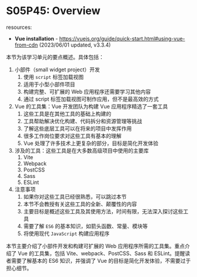 # S05P45: Overview

resources:

- **Vue installation** - https://vuejs.org/guide/quick-start.html#using-vue-from-cdn (2023/06/01 updated, v3.3.4)



本节为该学习单元的要点概述。具体包括：

1. 小部件（small widget project）开发
   1. 使用 `script` 标签加载视图
   2. 适用于小型小部件项目
   3. 构建完整、可扩展的 Web 应用程序还需要学习其他内容
   4. 通过 script 标签加载视图可制作应用，但不是最高效的方式
2. Vue 的工具集：Vue 开发团队为构建 Vue 应用程序精选了一套工具
   1. 这些工具是在其他工具的基础上构建的
   2. 工具帮助解决优化构建、代码拆分和资源管理等挑战
   3. 了解这些底层工具可以在将来的项目中发挥作用
   4. 很多工作岗位要求对这些工具有基本的理解
   5. Vue 处理了许多技术上更复杂的部分，目标是简化开发体验
3. 涉及的工具：这些工具是在大多数高级项目中使用的主要库
   1. Vite
   2. Webpack
   4. PostCSS
   5. Sass
   6. ESLint
4. 注意事项
   1. 如果你对这些工具已经很熟悉，可以跳过本节
   2. 本节不会教授有关这些工具的全新、颠覆性的内容
   3. 主要目标是概述这些工具及其使用方法，时间有限，无法深入探讨这些工具
   4. 需要了解 `ES6` 的基本知识，如箭头函数、常量、模块等
   5. 将使用现代 `JavaScript` 构建应用程序

本节主要介绍了小部件开发和构建可扩展的 Web 应用程序所需的工具集。重点介绍了 Vue 的工具集，包括 Vite、webpack、PostCSS、Sass 和 ESLint。提醒读者需要了解基本的 ES6 知识，并强调了 Vue 的目标是简化开发体验，不需要过于担心细节。
